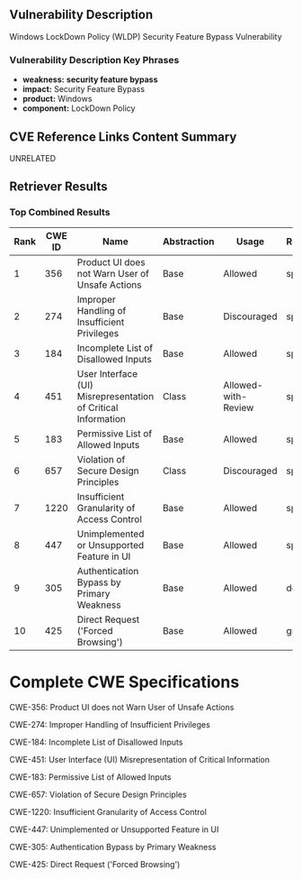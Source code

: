 ## Vulnerability Description
Windows LockDown Policy (WLDP) Security Feature Bypass Vulnerability

### Vulnerability Description Key Phrases
- **weakness:** **security feature bypass**
- **impact:** Security Feature Bypass
- **product:** Windows
- **component:** LockDown Policy

## CVE Reference Links Content Summary
UNRELATED

## Retriever Results

### Top Combined Results

| Rank | CWE ID | Name | Abstraction | Usage  | Retrievers | Individual Scores |
|------|--------|------|-------------|-------|------------|-------------------|
| 1 | 356 | Product UI does not Warn User of Unsafe Actions | Base | Allowed | sparse | 0.049 |
| 2 | 274 | Improper Handling of Insufficient Privileges | Base | Discouraged | sparse | 0.044 |
| 3 | 184 | Incomplete List of Disallowed Inputs | Base | Allowed | sparse | 0.043 |
| 4 | 451 | User Interface (UI) Misrepresentation of Critical Information | Class | Allowed-with-Review | sparse | 0.042 |
| 5 | 183 | Permissive List of Allowed Inputs | Base | Allowed | sparse | 0.041 |
| 6 | 657 | Violation of Secure Design Principles | Class | Discouraged | sparse | 0.039 |
| 7 | 1220 | Insufficient Granularity of Access Control | Base | Allowed | sparse | 0.037 |
| 8 | 447 | Unimplemented or Unsupported Feature in UI | Base | Allowed | sparse | 0.036 |
| 9 | 305 | Authentication Bypass by Primary Weakness | Base | Allowed | dense | 0.570 |
| 10 | 425 | Direct Request ('Forced Browsing') | Base | Allowed | graph | 0.002 |



# Complete CWE Specifications

CWE-356: Product UI does not Warn User of Unsafe Actions

CWE-274: Improper Handling of Insufficient Privileges

CWE-184: Incomplete List of Disallowed Inputs

CWE-451: User Interface (UI) Misrepresentation of Critical Information

CWE-183: Permissive List of Allowed Inputs

CWE-657: Violation of Secure Design Principles

CWE-1220: Insufficient Granularity of Access Control

CWE-447: Unimplemented or Unsupported Feature in UI

CWE-305: Authentication Bypass by Primary Weakness

CWE-425: Direct Request ('Forced Browsing')